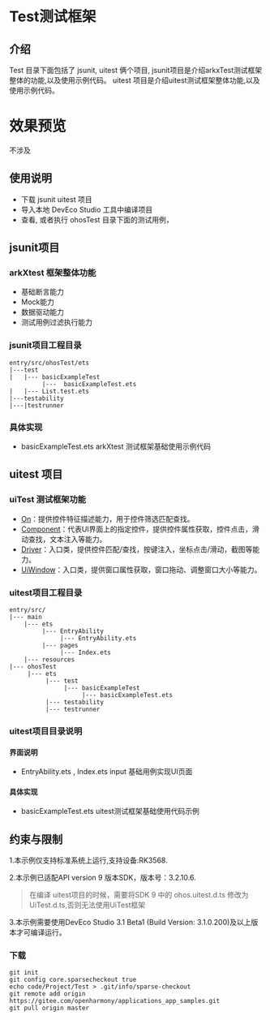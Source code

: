# Test测试框架
## 介绍 
Test 目录下面包括了 jsunit, uitest 俩个项目, jsunit项目是介绍arkxTest测试框架整体的功能,以及使用示例代码。
 uitest 项目是介绍uitest测试框架整体功能,以及使用示例代码。

# 效果预览
不涉及


## 使用说明
- 下载 jsunit uitest 项目
- 导入本地 DevEco Studio 工具中编译项目
- 查看, 或者执行 ohosTest 目录下面的测试用例，


## jsunit项目

### arkXtest 框架整体功能
- 基础断言能力
- Mock能力
- 数据驱动能力
- 测试用例过滤执行能力

### jsunit项目工程目录
```
entry/src/ohosTest/ets
|---test
|   |--- basicExampleTest
         |---  basicExampleTest.ets              
|   |--- List.test.ets
|---testability  
|---|testrunner

```
### 具体实现

- basicExampleTest.ets  arkXtest 测试框架基础使用示例代码

## uitest 项目

### uiTest 测试框架功能
- [On](#on9)：提供控件特征描述能力，用于控件筛选匹配查找。
- [Component](#component9)：代表UI界面上的指定控件，提供控件属性获取，控件点击，滑动查找，文本注入等能力。
- [Driver](#driver9)：入口类，提供控件匹配/查找，按键注入，坐标点击/滑动，截图等能力。
- [UiWindow<sup>](#uiwindow9)：入口类，提供窗口属性获取，窗口拖动、调整窗口大小等能力。
### uitest项目工程目录
```
entry/src/
|--- main
    |--- ets
         |--- EntryAbility
              |--- EntryAbility.ets
         |--- pages
              |--- Index.ets  
    |--- resources  
|--- ohosTest
     |--- ets
          |--- test
               |--- basicExampleTest
                    |--- basicExampleTest.ets       
          |--- testability
          |--- testrunner
```
### uitest项目目录说明
#### 界面说明

- EntryAbility.ets , Index.ets input 基础用例实现UI页面


#### 具体实现
- basicExampleTest.ets  uitest测试框架基础使用代码示例


## 约束与限制
1.本示例仅支持标准系统上运行,支持设备:RK3568.

2.本示例已适配API version 9 版本SDK，版本号：3.2.10.6. 
> 在编译 uitest项目的时候，需要将SDK 9 中的 ohos.uitest.d.ts 修改为 UiTest.d.ts,否则无法使用UiTest框架

3.本示例需要使用DevEco Studio 3.1 Beta1 (Build Version: 3.1.0.200)及以上版本才可编译运行。



### 下载

```
git init
git config core.sparsecheckout true
echo code/Project/Test > .git/info/sparse-checkout
git remote add origin https://gitee.com/openharmony/applications_app_samples.git
git pull origin master
```